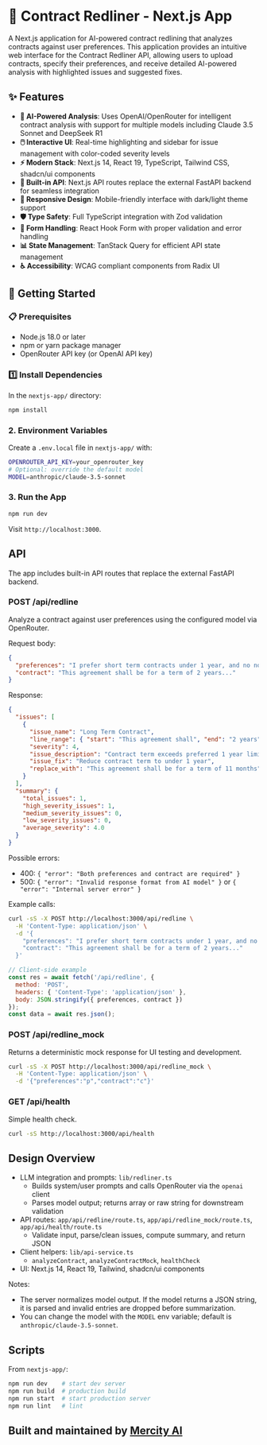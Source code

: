 # 📄 Contract Redliner - Next.js App

A Next.js application for AI-powered contract redlining that analyzes contracts against user preferences. This application provides an intuitive web interface for the Contract Redliner API, allowing users to upload contracts, specify their preferences, and receive detailed AI-powered analysis with highlighted issues and suggested fixes.

## ✨ Features

- **🤖 AI-Powered Analysis**: Uses OpenAI/OpenRouter for intelligent contract analysis with support for multiple models including Claude 3.5 Sonnet and DeepSeek R1
- **🖱️ Interactive UI**: Real-time highlighting and sidebar for issue management with color-coded severity levels
- **⚡ Modern Stack**: Next.js 14, React 19, TypeScript, Tailwind CSS, shadcn/ui components
- **🔗 Built-in API**: Next.js API routes replace the external FastAPI backend for seamless integration
- **📱 Responsive Design**: Mobile-friendly interface with dark/light theme support
- **🛡️ Type Safety**: Full TypeScript integration with Zod validation
- **📝 Form Handling**: React Hook Form with proper validation and error handling
- **📊 State Management**: TanStack Query for efficient API state management
- **♿ Accessibility**: WCAG compliant components from Radix UI

## 🚀 Getting Started

### 📋 Prerequisites

- Node.js 18.0 or later
- npm or yarn package manager
- OpenRouter API key (or OpenAI API key)

### 1️⃣ Install Dependencies

In the `nextjs-app/` directory:

```bash
npm install
```

### 2. Environment Variables

Create a `.env.local` file in `nextjs-app/` with:

```bash
OPENROUTER_API_KEY=your_openrouter_key
# Optional: override the default model
MODEL=anthropic/claude-3.5-sonnet
```

### 3. Run the App

```bash
npm run dev
```

Visit `http://localhost:3000`.

## API

The app includes built-in API routes that replace the external FastAPI backend.

### POST /api/redline
Analyze a contract against user preferences using the configured model via OpenRouter.

Request body:
```json
{
  "preferences": "I prefer short term contracts under 1 year, and no non-compete clauses.",
  "contract": "This agreement shall be for a term of 2 years..."
}
```

Response:
```json
{
  "issues": [
    {
      "issue_name": "Long Term Contract",
      "line_range": { "start": "This agreement shall", "end": "2 years" },
      "severity": 4,
      "issue_description": "Contract term exceeds preferred 1 year limit",
      "issue_fix": "Reduce contract term to under 1 year",
      "replace_with": "This agreement shall be for a term of 11 months"
    }
  ],
  "summary": {
    "total_issues": 1,
    "high_severity_issues": 1,
    "medium_severity_issues": 0,
    "low_severity_issues": 0,
    "average_severity": 4.0
  }
}
```

Possible errors:
- 400: `{ "error": "Both preferences and contract are required" }`
- 500: `{ "error": "Invalid response format from AI model" }` or `{ "error": "Internal server error" }`

Example calls:
```bash
curl -sS -X POST http://localhost:3000/api/redline \
  -H 'Content-Type: application/json' \
  -d '{
    "preferences": "I prefer short term contracts under 1 year, and no non-compete clauses.",
    "contract": "This agreement shall be for a term of 2 years..."
  }'
```

```javascript
// Client-side example
const res = await fetch('/api/redline', {
  method: 'POST',
  headers: { 'Content-Type': 'application/json' },
  body: JSON.stringify({ preferences, contract })
});
const data = await res.json();
```

### POST /api/redline_mock
Returns a deterministic mock response for UI testing and development.

```bash
curl -sS -X POST http://localhost:3000/api/redline_mock \
  -H 'Content-Type: application/json' \
  -d '{"preferences":"p","contract":"c"}'
```

### GET /api/health
Simple health check.

```bash
curl -sS http://localhost:3000/api/health
```

## Design Overview

- LLM integration and prompts: `lib/redliner.ts`
  - Builds system/user prompts and calls OpenRouter via the `openai` client
  - Parses model output; returns array or raw string for downstream validation
- API routes: `app/api/redline/route.ts`, `app/api/redline_mock/route.ts`, `app/api/health/route.ts`
  - Validate input, parse/clean issues, compute summary, and return JSON
- Client helpers: `lib/api-service.ts`
  - `analyzeContract`, `analyzeContractMock`, `healthCheck`
- UI: Next.js 14, React 19, Tailwind, shadcn/ui components

Notes:
- The server normalizes model output. If the model returns a JSON string, it is parsed and invalid entries are dropped before summarization.
- You can change the model with the `MODEL` env variable; default is `anthropic/claude-3.5-sonnet`.

## Scripts

From `nextjs-app/`:

```bash
npm run dev    # start dev server
npm run build  # production build
npm run start  # start production server
npm run lint   # lint
```

## Built and maintained by [Mercity AI](https://mercity.ai)
